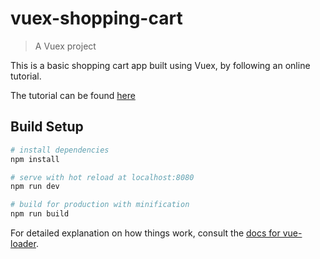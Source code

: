 # vuex-shopping-cart

> A Vuex project

This is a basic shopping cart app built using Vuex, by following an online tutorial.

The tutorial can be found [here](https://medium.com/employbl/build-a-shopping-cart-with-vue-2-and-vuex-5d58b93c513f)

## Build Setup

``` bash
# install dependencies
npm install

# serve with hot reload at localhost:8080
npm run dev

# build for production with minification
npm run build
```

For detailed explanation on how things work, consult the [docs for vue-loader](http://vuejs.github.io/vue-loader).
